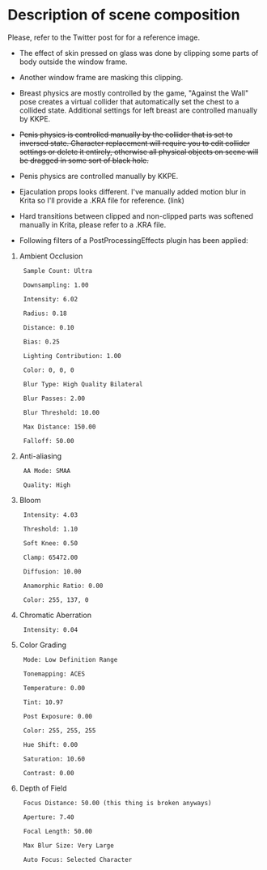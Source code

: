 # Description of scene composition 

Please, refer to the Twitter post for for a reference image.



* The effect of skin pressed on glass was done by clipping some parts of body outside the window frame.

* Another window frame are masking this clipping.

* Breast physics are mostly controlled by the game, "Against the Wall" pose creates a virtual collider that automatically set the chest to a collided state. Additional settings for left breast are controlled manually by KKPE. 

* ~~Penis physics is controlled manually by the collider that is set to inversed state. Character replacement will require you to edit collider settings or delete it entirely, otherwise all physical objects on scene will be dragged in some sort of black hole.~~

* Penis physics are controlled manually by KKPE.

* Ejaculation props looks different. I've manually added motion blur in Krita so I'll provide a .KRA file for reference. (link)

* Hard transitions between clipped and non-clipped parts was softened manually in Krita, please refer to a .KRA file.

* Following filters of a PostProcessingEffects plugin has been applied:
1. Ambient Occlusion

        Sample Count: Ultra

        Downsampling: 1.00

        Intensity: 6.02

        Radius: 0.18

        Distance: 0.10

        Bias: 0.25

        Lighting Contribution: 1.00

        Color: 0, 0, 0 

        Blur Type: High Quality Bilateral

        Blur Passes: 2.00

        Blur Threshold: 10.00

        Max Distance: 150.00

        Falloff: 50.00

2. Anti-aliasing 

        AA Mode: SMAA

        Quality: High

3. Bloom

        Intensity: 4.03

        Threshold: 1.10

        Soft Knee: 0.50

        Clamp: 65472.00

        Diffusion: 10.00

        Anamorphic Ratio: 0.00

        Color: 255, 137, 0

4. Chromatic Aberration 

        Intensity: 0.04

5. Color Grading

        Mode: Low Definition Range

        Tonemapping: ACES

        Temperature: 0.00

        Tint: 10.97

        Post Exposure: 0.00

        Color: 255, 255, 255

        Hue Shift: 0.00

        Saturation: 10.60

        Contrast: 0.00

6. Depth of Field

        Focus Distance: 50.00 (this thing is broken anyways)

        Aperture: 7.40

        Focal Length: 50.00

        Max Blur Size: Very Large

        Auto Focus: Selected Character
